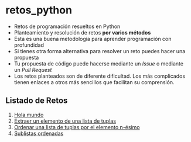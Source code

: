 # retos_python
- Retos de programación resueltos en Python
- Planteamiento y resolución de retos **por varios métodos**
- Esta es una buena metodología para aprender programación con profundidad
- Si tienes otra forma alternativa para resolver un reto puedes hacer una propuesta
- Tu propuesta de código puede hacerse mediante un *Issue* o mediante un *Pull Request*
- Los retos planteados son de diferente dificultad. Los más complicados tienen enlaces a otros más sencillos que facilitan su comprensión.

## Listado de Retos
1. [Hola mundo](https://github.com/financieras/retos_python/blob/main/Hola_mundo.ipynb)
2. [Extraer un elemento de una lista de tuplas](https://github.com/financieras/retos_python/blob/main/Extraer_de_lista_de_tuplas.ipynb)
3. [Ordenar una lista de tuplas por el elemento n-ésimo](https://github.com/financieras/retos_python/blob/main/Ordenar_lista_de_tuplas.ipynb)
4. [Sublistas ordenadas](https://github.com/financieras/retos_python/blob/main/Sublistas_ordenadas.ipynb)
